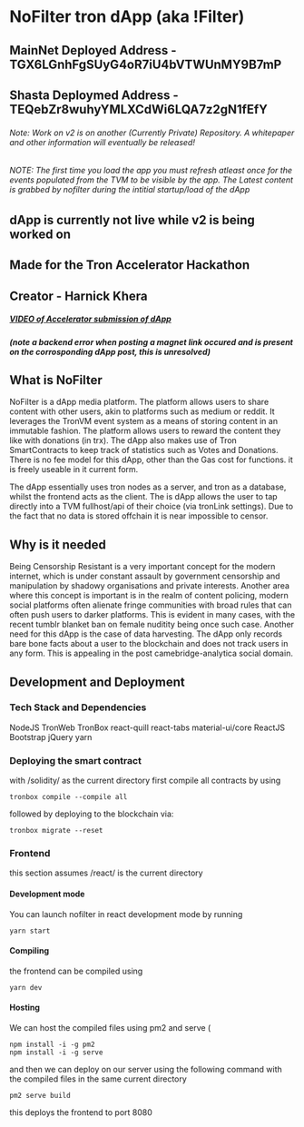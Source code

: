 # NoFilter tron dApp (aka !Filter) 

## MainNet Deployed Address - TGX6LGnhFgSUyG4oR7iU4bVTWUnMY9B7mP
## Shasta Deploymed Address - TEQebZr8wuhyYMLXCdWi6LQA7z2gN1fEfY

###### Note: Work on v2 is on another (Currently Private) Repository. A whitepaper and other information will eventually be released!

###### NOTE: The first time you load the app you must refresh atleast once for the events populated from the TVM to be visible by the app. The Latest content is grabbed by nofilter during the intitial startup/load of the dApp

## dApp is currently not live while v2 is being worked on
## Made for the Tron Accelerator Hackathon
## Creator - Harnick Khera

##### [VIDEO of Accelerator submission of dApp](https://youtu.be/q_VSDe_ThM8)
##### (note a backend error when posting a magnet link occured and is present on the corrosponding dApp post, this is unresolved)

## What is NoFilter
NoFilter is a dApp media platform. The platform allows users to share content with other users, akin to platforms such as medium or reddit. It leverages the TronVM event system as a means of storing content in an immutable fashion. The platform allows users to reward the content they like with donations (in trx). The dApp also makes use of Tron SmartContracts to keep track of statistics such as Votes and Donations. There is no fee model for this dApp, other than the Gas cost for functions. it is freely useable in it current form. 

The dApp essentially uses tron nodes as a server, and tron as a database, whilst the frontend acts as the client. The is dApp allows the user to tap directly into a TVM fullhost/api of their choice (via tronLink settings). Due to the fact that no data is stored offchain it is near impossible to censor.

## Why is it needed

Being Censorship Resistant is a very important concept for the modern internet, which is under constant assault by government censorship and manipulation by shadowy organisations and private interests. Another area where this concept is important is in the realm of content policing, modern social platforms often alienate fringe communities with broad rules that can often push users to darker platforms. This is evident in many cases, with the recent tumblr blanket ban on female nuditity being once such case.  Another need for this dApp is the case of data harvesting. The dApp only records bare bone facts about a user to the blockchain and does not track users in any form. This is appealing in the post camebridge-analytica social domain.

## Development and Deployment

### Tech Stack and Dependencies

NodeJS
TronWeb
TronBox
react-quill
react-tabs
material-ui/core
ReactJS
Bootstrap
jQuery
yarn

### Deploying the smart contract

with /solidity/ as the current directory first compile all contracts by using 

``` 
tronbox compile --compile all
```

followed by deploying to the blockchain via:

``` 
tronbox migrate --reset
```

### Frontend 

this section assumes /react/ is the current directory

#### Development mode

You can launch nofilter in react development mode by running

```
yarn start
```

#### Compiling

the frontend can be compiled using 

```
yarn dev
```

#### Hosting

We can host the compiled files using pm2 and serve (
```
npm install -i -g pm2
npm install -i -g serve
```

and then we can deploy on our server using the following command with the compiled files in the same current directory

```
pm2 serve build
```

this deploys the frontend to port 8080


